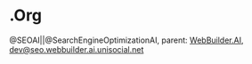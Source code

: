 # .Org
@SEOAI||@SearchEngineOptimizationAI, parent: [WebBuilder.AI](https://github.com/WebBuilderAI), dev@seo.webbuilder.ai.unisocial.net
